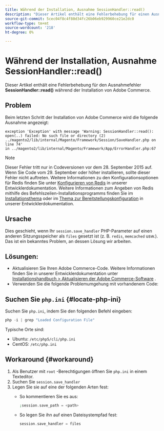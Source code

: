 ```yaml
---
title: Während der Installation, Ausnahme SessionHandler::read()
description: "Dieser Artikel enthält eine Fehlerbehebung für einen Ausnahmefehler **SessionHandler::read()** während der Adobe Commerce-Installation."
source-git-commit: 5cec04f8c4f80d34fc26b06eb929960ce21e2dc0
workflow-type: tm+mt
source-wordcount: '218'
ht-degree: 0%

---
```



# Während der Installation, Ausnahme SessionHandler::read()

Dieser Artikel enthält eine Fehlerbehebung für den Ausnahmefehler **SessionHandler::read()** während der Installation von Adobe Commerce.

## Problem

Beim letzten Schritt der Installation von Adobe Commerce wird die folgende Ausnahme angezeigt:

```temrinal
exception 'Exception' with message 'Warning: SessionHandler::read():
open(..) failed: No such file or directory (2) ../magento2/lib/internal/Magento/Framework/Session/SaveHandler.php on line 74'
in ../magento2/lib/internal/Magento/Framework/App/ErrorHandler.php:67
```

>[!NOTE]
>
>Dieser Fehler tritt nur in Codeversionen vor dem 28. September 2015 auf. Wenn Sie Code vom 29. September oder höher installieren, sollte dieser Fehler nicht auftreten. Weitere Informationen zu den Konfigurationsoptionen für Redis finden Sie unter [Konfigurieren von Redis](https://devdocs.magento.com/guides/v2.3/config-guide/redis/config-redis.html) in unserer Entwicklerdokumentation. Weitere Informationen zum Angeben von Redis mithilfe des Befehlszeilen-Installationsprogramms finden Sie im [Installationsthema](https://devdocs.magento.com/guides/v2.3/install-gde/install/cli/install-cli-install.html) oder im [Thema zur Bereitstellungskonfiguration](https://devdocs.magento.com/guides/v2.3/install-gde/install/cli/install-cli-subcommands-deployment.html#instgde-cli-subcommands-configphp) in unserer Entwicklerdokumentation.

## Ursache

Dies geschieht, wenn Ihr `session.save_handler` PHP-Parameter auf einen anderen Sitzungsspeicher als `files` gesetzt ist (z. B. `redis`, `memcached` usw.). Das ist ein bekanntes Problem, an dessen Lösung wir arbeiten.

## Lösungen:

* Aktualisieren Sie Ihren Adobe Commerce-Code. Weitere Informationen finden Sie in unserer Entwicklerdokumentation unter [Installationshandbuch > Aktualisieren der Adobe Commerce-Software](https://devdocs.magento.com/guides/v2.3/install-gde/install/cli/install-cli-uninstall.html#instgde-install-magento-update) .
* Verwenden Sie die folgende Problemumgehung mit vorhandenem Code:

## Suchen Sie `php.ini` {#locate-php-ini}

Suchen Sie `php.ini`, indem Sie den folgenden Befehl eingeben:

```php
php -i | grep "Loaded Configuration File"
```

Typische Orte sind:

* Ubuntu: `/etc/php5/cli/php.ini`
* CentOS: `/etc/php.ini`

## Workaround {#workaround}

1. Als Benutzer mit `root` -Berechtigungen öffnen Sie `php.ini` in einem Texteditor.
1. Suchen Sie `session.save_handler`
1. Legen Sie sie auf eine der folgenden Arten fest:
   * So kommentieren Sie es aus:

     ```php
     ;session.save_path = <path>
     ```

   * So legen Sie ihn auf einen Dateisystempfad fest:

     ```php
     session.save_handler = files
     ```
